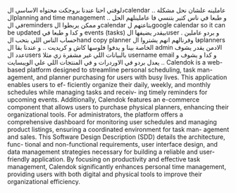 دلوقتي احنا عندنا بروجكت محتواه الاساسي الcalendar .. عاملينه علشان نحل مشكلة الplanning and time management .. و طبعا في ناس كتير بتنسي فا عاملينلهم الحل في الreminders و ممكن يربطوا الcalendar بتاعتهم لgoogle calendar so it can be updated و كدا و طبعا في events (tasks) بيقدر يضيفها الuser .
و بردو عاملين حساب الناس اللي بتحب الhand copy planner 
فا وفرنالهم انهم يشتروا الplanners الخاصة بينا و يدفوا فلوسها كاش و كريديت .. 
و عندنا بقا ال admin 
الادمن يقدر يشوف عدد الusers بالبيانات اللي غير مشفرة زي مثلا username email و كدا و يشوف و يعدل بردو في الاوردرات و في المنتجات اللي علي الويبسايت ..
Calendok is a web-based platform designed to streamline personal scheduling, task man-
agement, and planner purchasing for users with busy lives. This application enables users to ef-
ficiently organize their daily, weekly, and monthly schedules while managing tasks and receiv-
ing timely reminders for upcoming events. Additionally, Calendok features an e-commerce
component that allows users to purchase physical planners, enhancing their organizational
tools.
For administrators, the platform offers a comprehensive dashboard for monitoring user
schedules and managing product listings, ensuring a coordinated environment for task man-
agement and sales. This Software Design Description (SDD) details the architecture, func-
tional and non-functional requirements, user interface design, and data management strategies
necessary for building a reliable and user-friendly application. By focusing on productivity
and effective task management, Calendok significantly enhances personal time management,
providing users with both digital and physical tools to improve their organizational efficiency.

